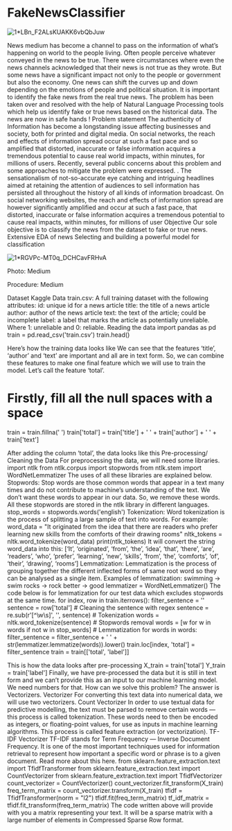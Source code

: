 # FakeNewsClassifier

![1*LBn_F2ALsKUAKK6vbQbJuw](https://user-images.githubusercontent.com/100385953/179432957-feebd5a3-4c41-4e33-b8dc-120abb296c11.png)


News medium has become a channel to pass on the information of what’s happening on world to the people living. Often people perceive whatever conveyed in the news to be true. There were circumstances where even the news channels acknowledged that their news is not true as they wrote. But some news have a significant impact not only to the people or government but also the economy. One news can shift the curves up and down depending on the emotions of people and political situation. It is important to identify the fake news from the real true news. The problem has been taken over and resolved with the help of Natural Language Processing tools which help us identify fake or true news based on the historical data. The news are now in safe hands !
Problem statement
The authenticity of Information has become a longstanding issue affecting businesses and society, both for printed and digital media. On social networks, the reach and effects of information spread occur at such a fast pace and so amplified that distorted, inaccurate or false information acquires a tremendous potential to cause real world impacts, within minutes, for millions of users. Recently, several public concerns about this problem and some approaches to mitigate the problem were expressed. . The sensationalism of not-so-accurate eye catching and intriguing headlines aimed at retaining the attention of audiences to sell information has persisted all throughout the history of all kinds of information broadcast. On social networking websites, the reach and effects of information spread are however significantly amplified and occur at such a fast pace, that distorted, inaccurate or false information acquires a tremendous potential to cause real impacts, within minutes, for millions of user
Objective
Our sole objective is to classify the news from the dataset to fake or true news.
Extensive EDA of news
Selecting and building a powerful model for classification


![1*RGVPc-MT0q_DCHCavFRHvA](https://user-images.githubusercontent.com/100385953/179433047-e9dfc115-9711-43f9-b44d-ec6619b7e95a.jpeg)

Photo: Medium

Procedure: Medium

Dataset
Kaggle Data
train.csv: A full training dataset with the following attributes:
id: unique id for a news article
title: the title of a news article
author: author of the news article
text: the text of the article; could be incomplete
label: a label that marks the article as potentially unreliable. 
Where 1: unreliable and 0: reliable.
Reading the data
import pandas as pd
train = pd.read_csv('train.csv')
train.head()

Here’s how the training data looks like
We can see that the features ‘title’, ‘author’ and ‘text’ are important and all are in text form. So, we can combine these features to make one final feature which we will use to train the model. Let’s call the feature ‘total’.
# Firstly, fill all the null spaces with a space
train = train.fillna(' ')
train['total'] = train['title'] + ' ' + train['author'] + ' ' +
                 train['text']

After adding the column ‘total’, the data looks like this
Pre-processing/ Cleaning the Data
For preprocessing the data, we will need some libraries.
import ntlk
from ntlk.corpus import stopwords
from ntlk.stem import WordNetLemmatizer
The uses of all these libraries are explained below.
Stopwords: Stop words are those common words that appear in a text many times and do not contribute to machine’s understanding of the text.
We don’t want these words to appear in our data. So, we remove these words.
All these stopwords are stored in the ntlk library in different languages.
stop_words = stopwords.words('english')
Tokenization: Word tokenization is the process of splitting a large sample of text into words.
For example:
word_data = "It originated from the idea that there are readers who prefer learning new skills from the comforts of their drawing rooms"
nltk_tokens = nltk.word_tokenize(word_data)
print(ntlk_tokens)
It will convert the string word_data into this:
[‘It’, ‘originated’, ‘from’, ‘the’, ‘idea’, ‘that’, ‘there’, ‘are’, ‘readers’, ‘who’, ‘prefer’, ‘learning’, ‘new’, ‘skills’, ‘from’, ‘the’, ‘comforts’, ‘of’, ‘their’, ‘drawing’, ‘rooms’]
Lemmatization: Lemmatization is the process of grouping together the different inflected forms of same root word so they can be analysed as a single item.
Examples of lemmatization:
swimming → swim
rocks → rock
better → good
lemmatizer = WordNetLemmatizer()
The code below is for lemmatization for our test data which excludes stopwords at the same time.
for index, row in train.iterrows():
    filter_sentence = ''
    sentence = row['total']
    # Cleaning the sentence with regex
    sentence = re.sub(r'[^\w\s]', '', sentence)
    # Tokenization
    words = nltk.word_tokenize(sentence)
    # Stopwords removal
    words = [w for w in words if not w in stop_words]
    # Lemmatization
    for words in words:
        filter_sentence = filter_sentence  + ' ' +
                         str(lemmatizer.lemmatize(words)).lower()
    train.loc[index, 'total'] = filter_sentence
train = train[['total', 'label']]

This is how the data looks after pre-processing
X_train = train['total']
Y_train = train['label']
Finally, we have pre-processed the data but it is still in text form and we can’t provide this as an input to our machine learning model. We need numbers for that. How can we solve this problem? The answer is Vectorizers.
Vectorizer
For converting this text data into numerical data, we will use two vectorizers.
Count Vectorizer
In order to use textual data for predictive modelling, the text must be parsed to remove certain words — this process is called tokenization. These words need to then be encoded as integers, or floating-point values, for use as inputs in machine learning algorithms. This process is called feature extraction (or vectorization).
TF-IDF Vectorizer
TF-IDF stands for Term Frequency — Inverse Document Frequency. It is one of the most important techniques used for information retrieval to represent how important a specific word or phrase is to a given document.
Read more about this here.
from sklearn.feature_extraction.text import TfidfTransformer
from sklearn.feature_extraction.text import CountVectorizer
from sklearn.feature_extraction.text import TfidfVectorizer
count_vectorizer = CountVectorizer()
count_vectorizer.fit_transform(X_train)
freq_term_matrix = count_vectorizer.transform(X_train)
tfidf = TfidfTransformer(norm = "l2")
tfidf.fit(freq_term_matrix)
tf_idf_matrix = tfidf.fit_transform(freq_term_matrix)
The code written above will provide with you a matrix representing your text. It will be a sparse matrix with a large number of elements in Compressed Sparse Row format.
